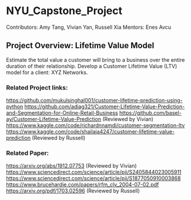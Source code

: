 # NYU_Capstone_Project
Contributors: Amy Tang, Vivian Yan, Russell Xia
Mentors: Enes Avcu

## Project Overview: Lifetime Value Model
Estimate the total value a customer will bring to a business over the entire duration of their relationship. 
Develop a Customer Lifetime Value (LTV) model for a client: XYZ Networks.

### Related Project links:
https://github.com/mukulsinghal001/customer-lifetime-prediction-using-python 
https://github.com/adiag321/Customer-Lifetime-Value-Prediction-and-Segmentation-for-Online-Retail-Business 
https://github.com/basel-ay/Customer-Lifetime-Value-Prediction (Reviewed by Vivian)
https://www.kaggle.com/code/richardnnamdi/customer-segmentation-ltv 
https://www.kaggle.com/code/shailaja4247/customer-lifetime-value-prediction (Reviewed by Russell)


### Related Paper:
https://arxiv.org/abs/1912.07753 (Reviewed by Vivian)
https://www.sciencedirect.com/science/article/pii/S2405844023005911 
https://www.sciencedirect.com/science/article/pii/S1877050910003868
https://www.brucehardie.com/papers/rfm_clv_2004-07-02.pdf
https://arxiv.org/pdf/1703.02596 (Reviewed by Russell)
